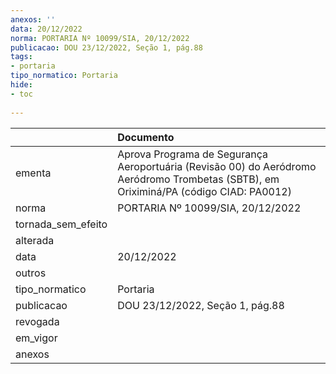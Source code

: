 ```yaml
---
anexos: ''
data: 20/12/2022
norma: PORTARIA Nº 10099/SIA, 20/12/2022
publicacao: DOU 23/12/2022, Seção 1, pág.88
tags:
- portaria
tipo_normatico: Portaria
hide: 
- toc 
 
---
```


|                    | Documento                                                                                                                              |
|:-------------------|:---------------------------------------------------------------------------------------------------------------------------------------|
| ementa             | Aprova Programa de Segurança Aeroportuária (Revisão 00) do Aeródromo Aeródromo Trombetas (SBTB), em Oriximiná/PA (código CIAD: PA0012) |
| norma              | PORTARIA Nº 10099/SIA, 20/12/2022                                                                                                      |
| tornada_sem_efeito |                                                                                                                                        |
| alterada           |                                                                                                                                        |
| data               | 20/12/2022                                                                                                                             |
| outros             |                                                                                                                                        |
| tipo_normatico     | Portaria                                                                                                                               |
| publicacao         | DOU 23/12/2022, Seção 1, pág.88                                                                                                        |
| revogada           |                                                                                                                                        |
| em_vigor           |                                                                                                                                        |
| anexos             |                                                                                                                                        |